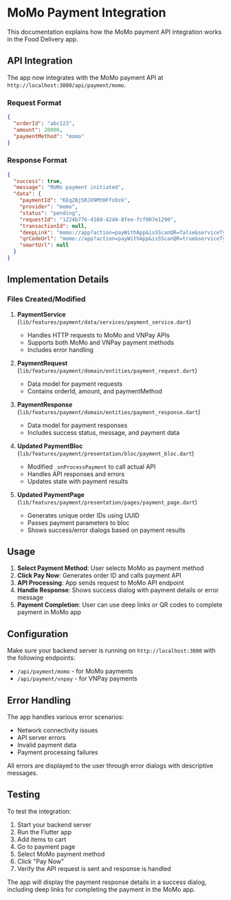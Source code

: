 # MoMo Payment Integration

This documentation explains how the MoMo payment API integration works in the Food Delivery app.

## API Integration

The app now integrates with the MoMo payment API at `http://localhost:3000/api/payment/momo`.

### Request Format
```json
{
  "orderId": "abc123",
  "amount": 20000,
  "paymentMethod": "momo"
}
```

### Response Format
```json
{
  "success": true,
  "message": "MoMo payment initiated",
  "data": {
    "paymentId": "KEq2BjSRJX9MtHFfo9zk",
    "provider": "momo",
    "status": "pending",
    "requestId": "1Z24b776-4169-42d4-8fee-fcf007e1290",
    "transactionId": null,
    "deepLink": "momo://app?action=payWithApp&isSScanQR=false&serviceType=app&sid=TU9NTSwudObgzMjOgMyOTI2LTQ3NzJiZkv5.0",
    "qrCodeUrl": "momo://app?action=payWithApp&isSScanQR=true&serviceType=app&sid=TU9NTSwudObgzMjOgMyOTI2LTQ3NzJiZkv5.0",
    "smartUrl": null
  }
}
```

## Implementation Details

### Files Created/Modified

1. **PaymentService** (`lib/features/payment/data/services/payment_service.dart`)
   - Handles HTTP requests to MoMo and VNPay APIs
   - Supports both MoMo and VNPay payment methods
   - Includes error handling

2. **PaymentRequest** (`lib/features/payment/domain/entities/payment_request.dart`)
   - Data model for payment requests
   - Contains orderId, amount, and paymentMethod

3. **PaymentResponse** (`lib/features/payment/domain/entities/payment_response.dart`)
   - Data model for payment responses
   - Includes success status, message, and payment data

4. **Updated PaymentBloc** (`lib/features/payment/presentation/bloc/payment_bloc.dart`)
   - Modified `_onProcessPayment` to call actual API
   - Handles API responses and errors
   - Updates state with payment results

5. **Updated PaymentPage** (`lib/features/payment/presentation/pages/payment_page.dart`)
   - Generates unique order IDs using UUID
   - Passes payment parameters to bloc
   - Shows success/error dialogs based on payment results

## Usage

1. **Select Payment Method**: User selects MoMo as payment method
2. **Click Pay Now**: Generates order ID and calls payment API
3. **API Processing**: App sends request to MoMo API endpoint
4. **Handle Response**: Shows success dialog with payment details or error message
5. **Payment Completion**: User can use deep links or QR codes to complete payment in MoMo app

## Configuration

Make sure your backend server is running on `http://localhost:3000` with the following endpoints:
- `/api/payment/momo` - for MoMo payments
- `/api/payment/vnpay` - for VNPay payments

## Error Handling

The app handles various error scenarios:
- Network connectivity issues
- API server errors
- Invalid payment data
- Payment processing failures

All errors are displayed to the user through error dialogs with descriptive messages.

## Testing

To test the integration:
1. Start your backend server
2. Run the Flutter app
3. Add items to cart
4. Go to payment page
5. Select MoMo payment method
6. Click "Pay Now"
7. Verify the API request is sent and response is handled

The app will display the payment response details in a success dialog, including deep links for completing the payment in the MoMo app.
